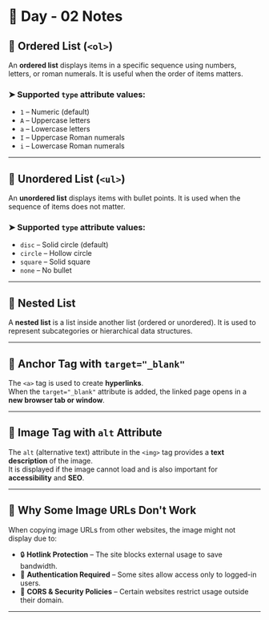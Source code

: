 # 📘 Day - 02 Notes

## 📍 Ordered List (`<ol>`)
An **ordered list** displays items in a specific sequence using numbers, letters, or roman numerals. It is useful when the order of items matters.

### ➤ Supported `type` attribute values:
- `1` – Numeric (default)
- `A` – Uppercase letters
- `a` – Lowercase letters
- `I` – Uppercase Roman numerals
- `i` – Lowercase Roman numerals

---

## 📍 Unordered List (`<ul>`)
An **unordered list** displays items with bullet points. It is used when the sequence of items does not matter.

### ➤ Supported `type` attribute values:
- `disc` – Solid circle (default)
- `circle` – Hollow circle
- `square` – Solid square
- `none` – No bullet

---

## 📍 Nested List
A **nested list** is a list inside another list (ordered or unordered). It is used to represent subcategories or hierarchical data structures.

---

## 📍 Anchor Tag with `target="_blank"`
The `<a>` tag is used to create **hyperlinks**.  
When the `target="_blank"` attribute is added, the linked page opens in a **new browser tab or window**.

---

## 📍 Image Tag with `alt` Attribute
The `alt` (alternative text) attribute in the `<img>` tag provides a **text description** of the image.  
It is displayed if the image cannot load and is also important for **accessibility** and **SEO**.

---

## 📍 Why Some Image URLs Don't Work
When copying image URLs from other websites, the image might not display due to:

- 🔒 **Hotlink Protection** – The site blocks external usage to save bandwidth.
- 🔐 **Authentication Required** – Some sites allow access only to logged-in users.
- 🚫 **CORS & Security Policies** – Certain websites restrict usage outside their domain.

---

